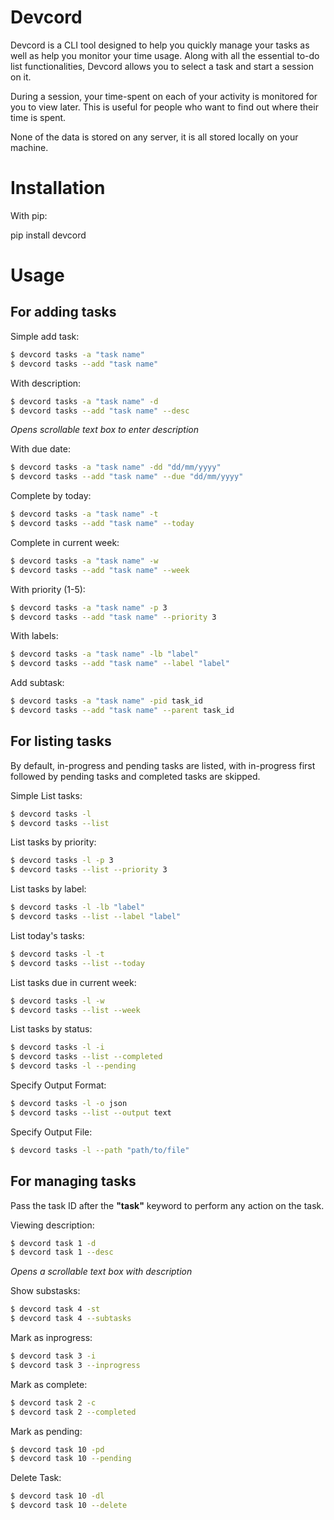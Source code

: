 # Devcord

Devcord is a CLI tool designed to help you quickly manage your tasks as well as
help you monitor your time usage. Along with all the essential to-do list functionalities, Devcord allows you to select a task and start a session on it.

During a session, your time-spent on each of your activity is monitored for you to view later. This is useful for people who want to find out where their time is spent.

None of the data is stored on any server, it is all stored locally on your machine.

# Installation

With pip:

pip install devcord

# Usage

## For adding tasks

Simple add task:

```bash
$ devcord tasks -a "task name"
$ devcord tasks --add "task name"
```

With description:

```bash
$ devcord tasks -a "task name" -d
$ devcord tasks --add "task name" --desc
```

_Opens scrollable text box to enter description_

With due date:

```bash
$ devcord tasks -a "task name" -dd "dd/mm/yyyy"
$ devcord tasks --add "task name" --due "dd/mm/yyyy"
```

Complete by today:

```bash
$ devcord tasks -a "task name" -t
$ devcord tasks --add "task name" --today
```

Complete in current week:

```bash
$ devcord tasks -a "task name" -w
$ devcord tasks --add "task name" --week
```

With priority (1-5):

```bash
$ devcord tasks -a "task name" -p 3
$ devcord tasks --add "task name" --priority 3
```

With labels:

```bash
$ devcord tasks -a "task name" -lb "label"
$ devcord tasks --add "task name" --label "label"
```

Add subtask:

```bash
$ devcord tasks -a "task name" -pid task_id
$ devcord tasks --add "task name" --parent task_id
```

## For listing tasks

By default, in-progress and pending tasks are listed, with in-progress first followed by pending tasks and completed tasks are skipped.

Simple List tasks:

```bash
$ devcord tasks -l
$ devcord tasks --list
```

List tasks by priority:

```bash
$ devcord tasks -l -p 3
$ devcord tasks --list --priority 3
```

List tasks by label:

```bash
$ devcord tasks -l -lb "label"
$ devcord tasks --list --label "label"
```

List today's tasks:

```bash
$ devcord tasks -l -t
$ devcord tasks --list --today
```

List tasks due in current week:

```bash
$ devcord tasks -l -w
$ devcord tasks --list --week
```

List tasks by status:

```bash
$ devcord tasks -l -i
$ devcord tasks --list --completed
$ devcord tasks -l --pending
```

Specify Output Format:

```bash
$ devcord tasks -l -o json
$ devcord tasks --list --output text
```

Specify Output File:

```bash
$ devcord tasks -l --path "path/to/file"
```
## For managing tasks

Pass the task ID after the **"task"** keyword to perform any action on the task.

Viewing description:

```bash
$ devcord task 1 -d
$ devcord task 1 --desc
```

_Opens a scrollable text box with description_

Show substasks:

```bash
$ devcord task 4 -st
$ devcord task 4 --subtasks
```

Mark as inprogress:

```bash
$ devcord task 3 -i
$ devcord task 3 --inprogress
```

Mark as complete:

```bash
$ devcord task 2 -c
$ devcord task 2 --completed
```

Mark as pending:

```bash
$ devcord task 10 -pd
$ devcord task 10 --pending
```


Delete Task:

```bash
$ devcord task 10 -dl
$ devcord task 10 --delete
```
